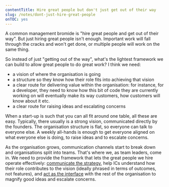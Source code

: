 ```yaml
---
contentTitle: Hire great people but don't just get out of their way
slug: /notes/dont-just-hire-great-people
onTOC: yes
---
```


A common management bromide is "hire great people and get out of their way". But just hiring great people isn't enough. Important work will fall through the cracks and won't get done, or multiple people will work on the same thing.

So instead of just "getting out of the way", what's the lightest framework we can build to allow great people to do great work? I think we need:
- a vision of where the organisation is going
- a structure so they know how their role fits into achieving that vision
- a clear route for delivering value within the organisation: for instance, for a developer, they need to know how this bit of code they are currently working on will eventually make its way customers, how customers will know about it etc.
- a clear route for raising ideas and escalating concerns

When a start-up is such that you can all fit around one table, all these are easy. Typically, there usually is a strong vision, communicated directly by the founders. The organisation structure is flat, so everyone can talk to everyone else. A weekly all-hands is enough to get everyone aligned on what everyone else is doing, to raise ideas and to escalate concerns.

As the organisation grows, communication channels start to break down and organisations split into teams. That's where we, as team leaders, come in. We need to provide the framework that lets the great people we hire operate effectively: [communicate the strategy](https://www.elidedbranches.com/2021/01/make-boring-plans.html), help ICs understand how their role contributes to the vision (ideally phrased in terms of outcomes, not features), and [act as the interface](/notes/making-yourself-useful-as-a-middle-manager) with the rest of the organisation to magnify good ideas and escalate concerns.
